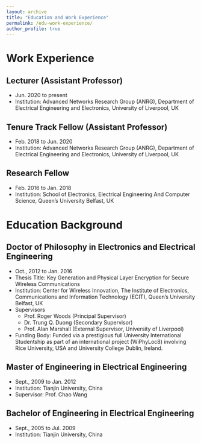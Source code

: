 ```yaml
---
layout: archive
title: "Education and Work Experience"
permalink: /edu-work-experience/
author_profile: true
---
```


# Work Experience
## Lecturer (Assistant Professor)
* Jun. 2020 to present
* Institution: Advanced Networks Research Group (ANRG), Department of Electrical Engineering and Electronics, University of Liverpool, UK

## Tenure Track Fellow (Assistant Professor)
* Feb. 2018 to Jun. 2020
* Institution: Advanced Networks Research Group (ANRG), Department of Electrical Engineering and Electronics, University of Liverpool, UK

## Research Fellow
* Feb. 2016 to Jan. 2018
* Institution: School of Electronics, Electrical Engineering And Computer Science, Queen’s University Belfast, UK

# Education Background
## Doctor of Philosophy in Electronics and Electrical Engineering
* Oct., 2012 to Jan. 2016
* Thesis Title: Key Generation and Physical Layer Encryption for Secure Wireless Communications
* Institution: Center for Wireless Innovation, The Institute of Electronics, Communications and Information Technology (ECIT), Queen’s University Belfast, UK
* Supervisors
  * Prof. Roger Woods (Principal Supervisor)
  * Dr. Trung Q. Duong (Secondary Supervisor)
  * Prof. Alan Marshall (External Supervisor, University of Liverpool)
* Funding Body: Funded via a prestigious full University International Studentship as part of an international project (WiPhyLoc8) involving Rice University, USA and University College Dublin, Ireland.

## Master of Engineering in Electrical Engineering
* Sept., 2009 to Jan. 2012
* Institution: Tianjin University, China
* Supervisor: Prof. Chao Wang

## Bachelor of Engineering in Electrical Engineering
* Sept., 2005 to Jul. 2009
* Institution: Tianjin University, China
